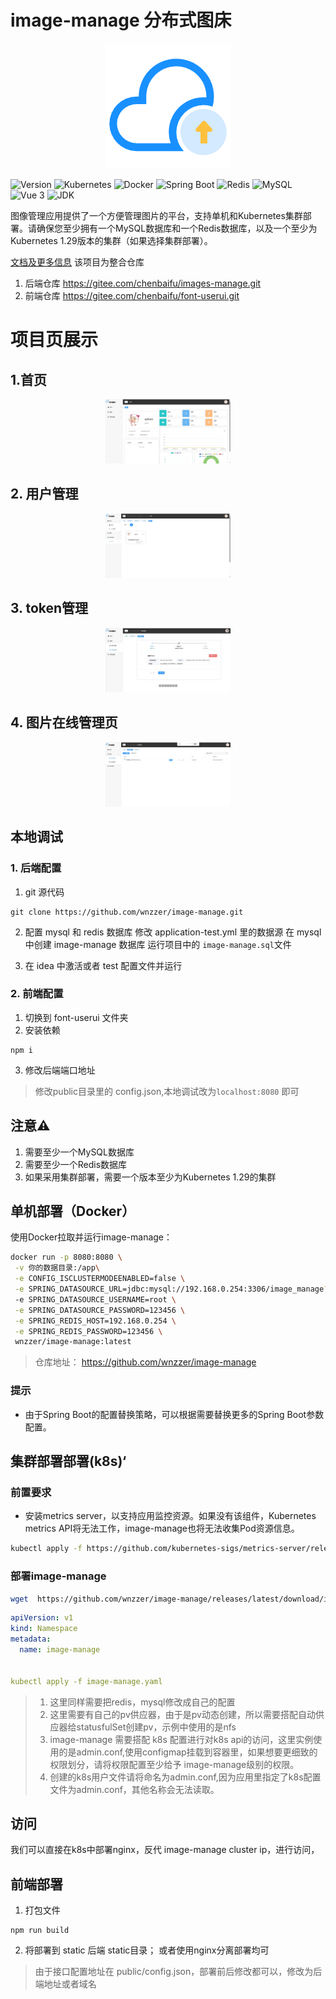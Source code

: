 # image-manage 分布式图床
<div align="center">
  <img src="./static/logo.png" alt="项目Logo" width="200"/>
</div>

![Version](https://img.shields.io/badge/version-1.0.0-blue.svg)
![Kubernetes](https://img.shields.io/badge/Kubernetes-v1.29-blue.svg)
![Docker](https://img.shields.io/badge/Docker-20.10-blue.svg)
![Spring Boot](https://img.shields.io/badge/Spring%20Boot-2.6.13-brightgreen.svg)
![Redis](https://img.shields.io/badge/Redis-7.2.4-red.svg)
![MySQL](https://img.shields.io/badge/MySQL-8.0.25-blue.svg)
![Vue 3](https://img.shields.io/badge/Vue%203-3.x.x-brightgreen.svg)
![JDK](https://img.shields.io/badge/JDK-11.0.20-orange.svg)


图像管理应用提供了一个方便管理图片的平台，支持单机和Kubernetes集群部署。请确保您至少拥有一个MySQL数据库和一个Redis数据库，以及一个至少为Kubernetes 1.29版本的集群（如果选择集群部署）。

[文档及更多信息](https://wnzzer.github.io/image-manage/)
该项目为整合仓库
1. 后端仓库
   https://gitee.com/chenbaifu/images-manage.git
2. 前端仓库
https://gitee.com/chenbaifu/font-userui.git

# 项目页展示

## 1.首页

<div align="center">
  <img src="./static/index.png" alt="项目Logo" width="200"/>
</div>

## 2. 用户管理

<div align="center">
  <img src="./static/1.png" alt="项目Logo" width="200"/>
</div>

## 3. token管理
<div align="center">
  <img src="./static/2.png" alt="项目Logo" width="200"/>
</div>

## 4. 图片在线管理页
<div align="center">
  <img src="./static/3.png" alt="项目Logo" width="200"/>
</div>


## 本地调试

### 1. 后端配置
1. git 源代码
```shell
git clone https://github.com/wnzzer/image-manage.git
```
2. 配置 mysql 和 redis 数据库
修改 application-test.yml 里的数据源
在 mysql 中创建 image-manage 数据库
运行项目中的 `image-manage.sql`文件

3. 在 idea 中激活或者 test 配置文件并运行
### 2. 前端配置
1. 切换到 font-userui 文件夹
2. 安装依赖
``` shell
npm i
```
3. 修改后端端口地址
> 修改public目录里的 config.json,本地调试改为`localhost:8080` 即可


## 注意⚠️

1. 需要至少一个MySQL数据库
2. 需要至少一个Redis数据库
3. 如果采用集群部署，需要一个版本至少为Kubernetes 1.29的集群

## 单机部署（Docker）

使用Docker拉取并运行image-manage：

```bash
docker run -p 8080:8080 \
 -v 你的数据目录:/app\
 -e CONFIG_ISCLUSTERMODEENABLED=false \
 -e SPRING_DATASOURCE_URL=jdbc:mysql://192.168.0.254:3306/image_manage?useUnicode=true&characterEncoding=utf-8&useSSL=false&serverTimezone=Asia/Shanghai \
 -e SPRING_DATASOURCE_USERNAME=root \
 -e SPRING_DATASOURCE_PASSWORD=123456 \
 -e SPRING_REDIS_HOST=192.168.0.254 \
 -e SPRING_REDIS_PASSWORD=123456 \
 wnzzer/image-manage:latest
```
> 仓库地址： <https://github.com/wnzzer/image-manage>

  </code-block>
</code-group>

### 提示
- 由于Spring Boot的配置替换策略，可以根据需要替换更多的Spring Boot参数配置。


## 集群部署部署(k8s)‘

### 前置要求


- 安装metrics server，以支持应用监控资源。如果没有该组件，Kubernetes metrics API将无法工作，image-manage也将无法收集Pod资源信息。

```sh
kubectl apply -f https://github.com/kubernetes-sigs/metrics-server/releases/latest/download/components.yaml
```

### 部署image-manage

```sh
wget  https://github.com/wnzzer/image-manage/releases/latest/download/image-manage-yaml
```
```yaml
apiVersion: v1
kind: Namespace
metadata:
  name: image-manage


kubectl apply -f image-manage.yaml
```



  >1. 这里同样需要把redis，mysql修改成自己的配置
  >2. 这里需要有自己的pv供应器，由于是pv动态创建，所以需要搭配自动供应器给statusfulSet创建pv，示例中使用的是nfs
  >3. image-manage 需要搭配 k8s 配置进行对k8s api的访问，这里实例使用的是admin.conf,使用configmap挂载到容器里，如果想要更细致的权限划分，请将权限配置至少给予 image-manage级别的权限。
  >4. 创建的k8s用户文件请将命名为admin.conf,因为应用里指定了k8s配置文件为admin.conf，其他名称会无法读取。


## 访问

我们可以直接在k8s中部署nginx，反代 image-manage cluster ip，进行访问，

## 前端部署
1. 打包文件
```shell
npm run build
```
2. 将部署到 static 后端 static目录；
或者使用nginx分离部署均可

>由于接口配置地址在 public/config.json，部署前后修改都可以，修改为后端地址或者域名